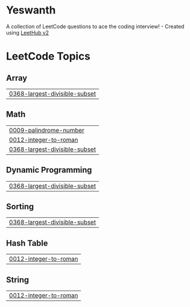 # Yeswanth
A collection of LeetCode questions to ace the coding interview! - Created using [LeetHub v2](https://github.com/arunbhardwaj/LeetHub-2.0)

<!---LeetCode Topics Start-->
# LeetCode Topics
## Array
|  |
| ------- |
| [0368-largest-divisible-subset](https://github.com/yeswanthm31/Yeswanth/tree/master/0368-largest-divisible-subset) |
## Math
|  |
| ------- |
| [0009-palindrome-number](https://github.com/yeswanthm31/Yeswanth/tree/master/0009-palindrome-number) |
| [0012-integer-to-roman](https://github.com/yeswanthm31/Yeswanth/tree/master/0012-integer-to-roman) |
| [0368-largest-divisible-subset](https://github.com/yeswanthm31/Yeswanth/tree/master/0368-largest-divisible-subset) |
## Dynamic Programming
|  |
| ------- |
| [0368-largest-divisible-subset](https://github.com/yeswanthm31/Yeswanth/tree/master/0368-largest-divisible-subset) |
## Sorting
|  |
| ------- |
| [0368-largest-divisible-subset](https://github.com/yeswanthm31/Yeswanth/tree/master/0368-largest-divisible-subset) |
## Hash Table
|  |
| ------- |
| [0012-integer-to-roman](https://github.com/yeswanthm31/Yeswanth/tree/master/0012-integer-to-roman) |
## String
|  |
| ------- |
| [0012-integer-to-roman](https://github.com/yeswanthm31/Yeswanth/tree/master/0012-integer-to-roman) |
<!---LeetCode Topics End-->